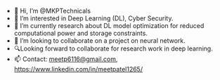 - 👋 Hi, I’m @MKPTechnicals
- 👀 I’m interested in Deep Learning (DL), Cyber Security.
- 🌱 I’m currently research about DL model optimization for reduced computational power and storage constraints.
- 💞️ I’m looking to collaborate on a project on neural network.
- 🔍Looking forward to collaborate for research work in deep learning.
- 📫 Contact: meetp6116@gmail.com, https://www.linkedin.com/in/meetpatel1265/

<!---
MKPTechnicals/MKPTechnicals is a ✨ special ✨ repository because its `README.md` (this file) appears on your GitHub profile.
You can click the Preview link to take a look at your changes.
--->
